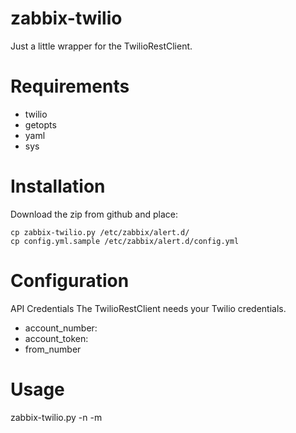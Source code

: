 zabbix-twilio
=============
Just a little wrapper for the TwilioRestClient.

Requirements
===
 + twilio
 + getopts
 + yaml
 + sys

Installation
===
Download the zip from github and place:

    cp zabbix-twilio.py /etc/zabbix/alert.d/
    cp config.yml.sample /etc/zabbix/alert.d/config.yml

Configuration
===
API Credentials
The TwilioRestClient needs your Twilio credentials.

 + account_number:
 + account_token:
 + from_number


Usage
===
zabbix-twilio.py -n <phonenumber> -m <message>
